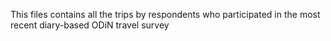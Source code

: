 This files contains all the trips by respondents who participated in the most recent diary-based ODiN travel survey
